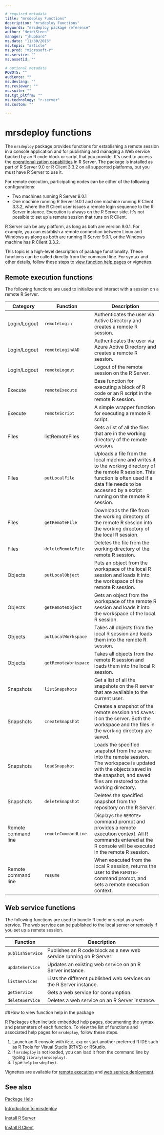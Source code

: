 ```yaml
---

# required metadata
title: "mrsdeploy Functions"
description: "mrsdeploy Functions"
keywords: "mrsdeploy package reference"
author: "HeidiSteen"
manager: "jhubbard"
ms.date: "11/30/2016"
ms.topic: "article"
ms.prod: "microsoft-r"
ms.service: ""
ms.assetid: ""

# optional metadata
ROBOTS: ""
audience: ""
ms.devlang: ""
ms.reviewer: ""
ms.suite: ""
ms.tgt_pltfrm: ""
ms.technology: "r-server"
ms.custom: ""

---
```


# mrsdeploy functions

The `mrsdeploy` package provides functions for establishing a remote session in a console application and for publishing and managing a Web service backed by an R code block or script that you provide. It's used to access the [operationalization capabilities](~/operationalize/about.md) in R Server. The package is installed as part of R Server 9.0 or R Client 3.3.2 on all supported platforms, but you must have R Server to use it.

For remote execution, participating nodes can be either of the following configurations:

+ Two machines running R Server 9.0.1
+ One machine running R Server 9.0.1 and one machine running R Client 3.3.2, where the R Client user issues a remote login sequence to the R Server instance. Execution is always on the R Server side. It's not possible to set up a remote session that runs on R Client.

R Server can be any platform, as long as both are version 9.0.1. For example, you can establish a remote connection between Linux and Windows as along as both are running R Server 9.0.1, or the Windows machine has R Client 3.3.2.

This topic is a high-level description of package functionality. These functions can be called directly from the command line. For syntax and other details, follow these steps to [view function help pages](#findmore) or vignettes.

## Remote execution functions

The following functions are used to initialize and interact with a session on a remote R Server.

|Category |Function | Description |
|---------|---------|-------------|
|Login/Logout|`remoteLogin` |Authenticates the user via Active Directory and creates a remote R session.|
|Login/Logout|`remoteLoginAAD `|Authenticates the user via Azure Active Directory and creates a remote R session. |
|Login/Logout|`remoteLogout` |Logout of the remote session on the R Server.|
|Execute|`remoteExecute`|Base function for executing a block of R code or an R script in the remote R session. |
|Execute|`remoteScript `|A simple wrapper function for executing a remote R script.|
|Files|listRemoteFiles |Gets a list of all the files that are in the working directory of the remote session. |
|Files|`putLocalFile` |Uploads a file from the local machine and writes it to the working directory of the remote R session. This function is often used if a data file needs to be accessed by a script running on the remote R session. |
|Files|`getRemoteFile` |Downloads the file from the working directory of the remote R session into the working directory of the local R session. |
|Files|`deleteRemoteFile` |Deletes the file from the working directory of the remote R session. |
|Objects|`putLocalObject` |Puts an object from the workspace of the local R session and loads it into the workspace of the remote R session. |
|Objects|`getRemoteObject` |Gets an object from the workspace of the remote R session and loads it into the workspace of the local R session. |
|Objects|`putLocalWorkspace`|Takes all objects from the local R session and loads them into the remote R session. |
|Objects|`getRemoteWorkspace`|Takes all objects from the remote R session and loads them into the local R session. |
|Snapshots|`listSnapshots` |Get a list of all the snapshots on the R server that are available to the current user. |
|Snapshots|`createSnapshot` |Creates a snapshot of the remote session and saves it on the server. Both the workspace and the files in the working directory are saved. |
|Snapshots|`loadSnapshot `|Loads the specified snapshot from the server into the remote session. The workspace is updated with the objects saved in the snapshot, and saved files are restored to the working directory. |
|Snapshots|`deleteSnapshot` |Deletes the specified snapshot from the repository on the R Server. |
|Remote command line|`remoteCommandLine`|Displays the `REMOTE>` command prompt and provides a remote execution context. All R commands entered at the R console will be executed in the remote R session. |
|Remote command line|`resume` |When executed from the local R session, returns the user to the `REMOTE>` command prompt, and sets a remote execution context. |

## Web service functions

The following functions are used to bundle R code or script as a web service. The web service can be published to the local server or remotely if you set up a remote session.

|Function | Description |
|---------|-------------|
|`publishService` |Publishes an R code block as a new web service running on R Server. |
|`updateService` |Updates an existing web service on an R Server instance. |
|`listServices` |Lists the different published web services on the R Server instance. |
|`getService` |Gets a web service for consumption. |
|`deleteService `|Deletes a web service on an R Server instance. |

<a name="findmore"></a>
##How to view function help in the package

R Packages often include embedded help pages, documenting the syntax and parameters of each function. To view the list of functions and associated help pages for `mrsdeploy`, follow these steps.

1. Launch an R console with `Rgui.exe` or start another preferred R IDE such as R Tools for Visual Studio (RTVS) or RStudio.
2. If `mrsdeploy` is not loaded, you can load it from the command line by typing `library(mrsdeploy)`.
3. Type `help(mrsdeploy)`.

Vignettes are available for [remote execution](mrsdeploy-remoteexec-vignette.md) and [web service deployment](mrsdeploy-websrv-vignette.md).

## See also

[Package Help](~/package-reference.md)

[Introduction to mrsdeploy](mrsdeploy-intro-vignette.md)

[Install R Server](~/rserver.md)

[Install R Client](~/r-client.md)
